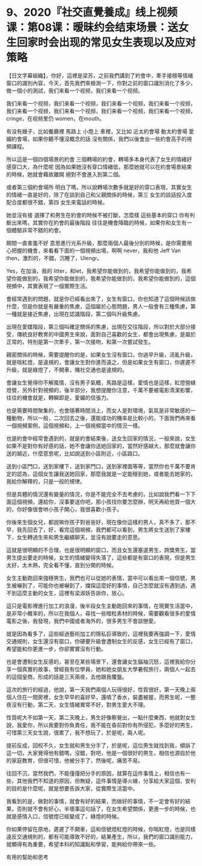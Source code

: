 # 9、2020『社交直覺養成』线上视频课：第08课：暧昧约会结束场景：送女生回家时会出现的常见女生表现以及应对策略

【日文字幕組織】，你好，這裡是梁苏，之前我們講到了約會中，牽手接穩等情緒窗口的識別內容，今天，首先我們來檢測一下，你對之前的窗口識別消化了多少，做一個小的測試，我们来看一个视频，我们来看一个视频。

我们来看一个视频，我们来看一个视频，我们来看一个视频，我们来看一个视频，我们来看一个视频，我们来看一个视频，我们来看一个视频，我们来看一个视频， cringe，在视频里仍 women，在mouth。

有没有嫂子，比如餐廳裡 馬路上 小燈上 車裡，又比如 近太約會場 動太約會場 愛媚約會場，如果你聽不懂沒概念的話 沒有關係，我們以後會出一些約會高手的視頻課程。

所以這是一個四個場景的約會 三個轉場的約會，轉場多本身代表了女生的情緒好感穿口大，為什麼呢 因為如果她沒有穿口情緒低，那麼她就可以在約會場景結束的時候，她就會藉故離開 絕對不會進入到第二個。

或者第三個約會場所 明白了嗎，所以說轉場次數多就是好的穿口表現，其實女生的情緒一直是好的，除了在談到自己和父親關係的時候，第三 女生的談話投入度配合度都很不錯，第四 女生來電話的時候。

她並沒有接 選擇了和男生在約會的時候不被打斷，怎麼樣 這些基本的穿口 你有判斷出來嗎，其實你在約會的最後階段 往往是機會降臨的時候，如果你和女生有一個體驗非常不錯的約會。

期間一直害羞不好 意思進行光系升級，那麼兩個人最後分別的時候，是你需要用心把握的機會，來看看下面的一個視頻出場，啊啊 never，我和他 Jeff Van then，激烈的，不錯，沉睡了，Ulengr。

Yes，在加油，我的 litter，和let，我希望你能做到的，我希望你能做到的，我希望你能做到的，我希望你能做到的，我希望你能做到的，我希望你能做到的，這個視頻中，其實表現了一個實際生活。

會經常遇到的問題，就是你已經看出來了，女生有窗口，你也知道了這個時候該做什麼，但是你就是有嚴重的焦慮，這個屬於心態問題，男人一般會有三種焦慮，第一種就是接近焦慮，出現在認識階段，第二個叫升級焦慮。

出現在愛媒階段，第三個叫確定關係的焦慮，出現在交往階段，所以對於大部分接受，傳統良好教育的中國男生來說，面對自己喜歡的女生，都會出現焦慮，是屬於正常的，特別是第一次牽手，第一次接吻，和第一次嘗試發生。

親密關係的時候，需要提醒你的是，如果女生沒有窗口，你過早升級，活亂升級，就是喘紅燈，是違規的，會讓女生對你進而遠之，但是如果女生有窗口，你遲遲不升級，就是綠燈了，不開車，賭社交通也是違規的。

會讓女生覺得你不解風情，沒有男子氣概，馬路是這樣，愛情也是這樣，紅燈營綠燈營，另外針對視頻的，後半部分，我想提醒你注意，千萬不要被電影清潔影響，往往的機會就是，轉瞬即是，愛媚的信張力。

也是需要時間聚集的，也會隨著時間消上，而女人是對環境，氣氛是非常敏感的一種動物，所以一般，二次回去之後，還能成功的機率是比較小的，下面我們再來看一個視頻案例，這個視頻和，上一個視頻當中的情況一樣。

也是約會中經常會遇到的，就是約會結束後，送女生回家的情況，一般來說，女生如果不是對你有好感的話，她不會讓你送她回家的，當然好感越大，那麼就會讓你送的越近，什麼意思呢，比如說送到小區附近，小區路口。

送到小區門口，送到家樓下，送到家門口，送到家裡面等等，當然你也千萬不要肯定的認為，這個女生讓我送她回家，那麼我就是一定能穩到她，或者能去她家的，我給你解釋的，只是一般的規律。

但是具體的情況還有變量的情況，你是不能完全不去考慮的，比如說我們看一下下面這個視頻，還給你，沒事要送你吧，那小孩找你要怎麼辦，明天再給他買一個大的，你好像很會哄小孩子開心，我很喜歡小孩子。

你後來生個女兒，都說嘛你孩子對爸爸好，現在像你這樣的男人，真不多了，那不早，我先回去了，好，看完這個視頻，我們都可以看到，男生將女生送到了家樓下，女生轉過生來和男生繼續聊天，並沒有說要走的意思。

這就是很明顯的不合理，也是很明顯的窗口，而且女生還塞選男生，誇獎男生，當男生提出要走的時候，女生的情緒變得失落了，這些都是有窗口的表現，但是男生太好，太木熱，完全看不懂，直到分開的時候。

女生主動跑回來強穩男生，我們也可以從她的表情，當中可以看出來一個信號，男生被嚇到了，可能你也被嚇到了，擋探這麼好的事情，自己怎麼就沒有遇到過，遇不到這麼主動的女生，這裡有梁淑妖告訴你，放心。

這只是電影裡進行加工的浪漫，後半段女生主動跑回來的事情，在現實生活當中，是非常小概率的，所以在我個人，尋找一些暗粒素材的時候，需要觀看很多的愛情電影之後，我發現，我們中國或者海外的，很多男生不會談戀愛。

就是因為看多了，這些經過藝術加工的隱私巨導致的，這裡我要再強調一下，愛情交通規則，女生還沒有窗口，你硬要升級會遭制女生的反感，女生已經有了窗口，希望能和你更進一步，你卻實實沒有行動。

也是會遭制女生反感的，甚至在某些場景下，還會讓女生腦袖沉怒，這裡我給你分享一個真實的故事，曾經我有位學員，她和她女朋友大學暑假旅行，兩個人一起去的這個皇商，形成的話是三天兩夜，去他跟我覆盤。

這次的旅行的經過，他說，第一天我們兩個人玩得很好，性質很好，第一天晚上兩個人住在一間房裡，女生早早的喜好早，還噴了香水，裝盡被握，而男生呢，一整夜沒有行動，第二天，女生情緒異常不好，對男生愛大不理。

性質呢大不如第一天，第二天晚上，男生好像察覺出，一點什麼東西，他就對女生說，我愛你，所以我要對你負責任，我不能在昏前對你有所侵犯，多麼好的男生，可惜第三天女生說，很累了，我不想玩了，於是呢，兩人呢。

提前反成，回校不久，女生就和男生分手了，於是呢，這位男生就找到我，傾訴了這一切，大家覺得他有錯嗎，沒錯，對吧，他是一個很好的男生，相信也源自於他的家庭教育，但很可惜，他被分手了，然後呢，痛苦不易。

往回不沉，當然我們，不能僅僅把分手的原因，就算在這件事情上，相信也有一些，其他我們不知道的原因，但無疑，這件事情是導火線，分享給大家這個，安利的目的是什麼呢，就是想要告訴大家，從實際生活當中。

我看到的是，做對的事情，就會有好的結果，而做好的事情，不一定會有好的結果，否則就不會有好心，半壞事這句話了，在女生希望關係，更進一步的時候，也就是感情入口，信號燈已經變成了，綠燈的時候。

你如果停留在原地，遲遲了不開車，這和信號燈紅燈的時候，你喘紅燈，也是同樣違反交通規則的，都有可能導致不好的，結果產生，所以，我們的窗口識別能力，就顯得有為重要，希望本科的知識點和學習，能夠給你帶來一些。

有用的幫助和思考